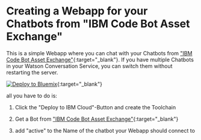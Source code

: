 # Creating a Webapp for your Chatbots from "IBM Code Bot Asset Exchange"

This is a simple Webapp where you can chat with your Chatbots from ["IBM Code Bot Asset Exchange"](https://developer.ibm.com/code/exchanges/bots){:target="_blank"}.
If you have multiple Chatbots in your Watson Conversation Service, you can switch them without restarting the server.

[![Deploy to Bluemix](./deploy-button.png)](https://bluemix.net/deploy?repository=https://github.com/mwiegand/exchange-bot){:target="_blank"}

all you have to do is:

1. Click the "Deploy to IBM Cloud"-Button and create the Toolchain

1. Get a Bot from ["IBM Code Bot Asset Exchange"](https://developer.ibm.com/code/exchanges/bots){:target="_blank"}

1. add "active" to the Name of the chatbot your Webapp should connect to